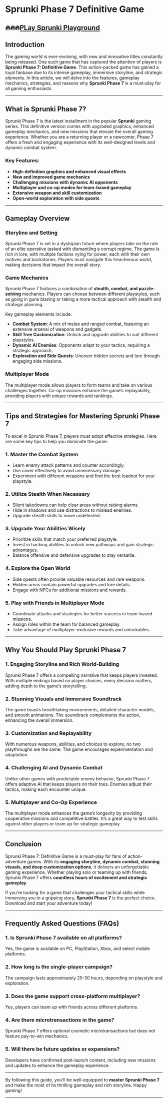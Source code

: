 # Sprunki Phase 7 Definitive Game
## 🔥🔥🔥[PLay Sprunki Playground](https://sprunkiall.com/sprunki-phase-7.html)
## Introduction

The gaming world is ever-evolving, with new and innovative titles constantly being released. One such game that has captured the attention of players is **Sprunki Phase 7: Definitive Game**. This action-packed game has gained a loyal fanbase due to its intense gameplay, immersive storyline, and strategic elements. In this article, we will delve into the features, gameplay mechanics, strategies, and reasons why **Sprunki Phase 7** is a must-play for all gaming enthusiasts.

---

## What is Sprunki Phase 7?

Sprunki Phase 7 is the latest installment in the popular **Sprunki** gaming series. This definitive version comes with upgraded graphics, enhanced gameplay mechanics, and new missions that elevate the overall gaming experience. Whether you are a returning player or a newcomer, Phase 7 offers a fresh and engaging experience with its well-designed levels and dynamic combat system.

### Key Features:
- **High-definition graphics and enhanced visual effects**
- **New and improved game mechanics**
- **Challenging missions with dynamic AI opponents**
- **Multiplayer and co-op modes for team-based gameplay**
- **Extensive weapon and skill customization**
- **Open-world exploration with side quests**

---

## Gameplay Overview

### **Storyline and Setting**
Sprunki Phase 7 is set in a dystopian future where players take on the role of an elite operative tasked with dismantling a corrupt regime. The game is rich in lore, with multiple factions vying for power, each with their own motives and backstories. Players must navigate this treacherous world, making decisions that impact the overall story.

### **Game Mechanics**
Sprunki Phase 7 features a combination of **stealth, combat, and puzzle-solving** mechanics. Players can choose between different playstyles, such as going in guns blazing or taking a more tactical approach with stealth and strategic planning.

Key gameplay elements include:
- **Combat System**: A mix of melee and ranged combat, featuring an extensive arsenal of weapons and gadgets.
- **Skill Tree Customization**: Unlock and upgrade abilities to suit different playstyles.
- **Dynamic AI Enemies**: Opponents adapt to your tactics, requiring a strategic approach.
- **Exploration and Side Quests**: Uncover hidden secrets and lore through engaging side missions.

### **Multiplayer Mode**
The multiplayer mode allows players to form teams and take on various challenges together. Co-op missions enhance the game’s replayability, providing players with unique rewards and rankings.

---

## Tips and Strategies for Mastering Sprunki Phase 7

To excel in Sprunki Phase 7, players must adopt effective strategies. Here are some key tips to help you dominate the game:

### **1. Master the Combat System**
- Learn enemy attack patterns and counter accordingly.
- Use cover effectively to avoid unnecessary damage.
- Experiment with different weapons and find the best loadout for your playstyle.

### **2. Utilize Stealth When Necessary**
- Silent takedowns can help clear areas without raising alarms.
- Hide in shadows and use distractions to mislead enemies.
- Upgrade stealth skills to move undetected.

### **3. Upgrade Your Abilities Wisely**
- Prioritize skills that match your preferred playstyle.
- Invest in hacking abilities to unlock new pathways and gain strategic advantages.
- Balance offensive and defensive upgrades to stay versatile.

### **4. Explore the Open World**
- Side quests often provide valuable resources and rare weapons.
- Hidden areas contain powerful upgrades and lore details.
- Engage with NPCs for additional missions and rewards.

### **5. Play with Friends in Multiplayer Mode**
- Coordinate attacks and strategies for better success in team-based missions.
- Assign roles within the team for balanced gameplay.
- Take advantage of multiplayer-exclusive rewards and unlockables.

---

## Why You Should Play Sprunki Phase 7

### **1. Engaging Storyline and Rich World-Building**
Sprunki Phase 7 offers a compelling narrative that keeps players invested. With multiple endings based on player choices, every decision matters, adding depth to the game’s storytelling.

### **2. Stunning Visuals and Immersive Soundtrack**
The game boasts breathtaking environments, detailed character models, and smooth animations. The soundtrack complements the action, enhancing the overall immersion.

### **3. Customization and Replayability**
With numerous weapons, abilities, and choices to explore, no two playthroughs are the same. The game encourages experimentation and adaptation.

### **4. Challenging AI and Dynamic Combat**
Unlike other games with predictable enemy behavior, Sprunki Phase 7 offers adaptive AI that keeps players on their toes. Enemies adjust their tactics, making each encounter unique.

### **5. Multiplayer and Co-Op Experience**
The multiplayer mode enhances the game’s longevity by providing cooperative missions and competitive battles. It’s a great way to test skills against other players or team up for strategic gameplay.

---

## Conclusion

Sprunki Phase 7: Definitive Game is a must-play for fans of action-adventure games. With its **engaging storyline, dynamic combat, stunning visuals, and deep customization options**, it delivers an unforgettable gaming experience. Whether playing solo or teaming up with friends, Sprunki Phase 7 offers **countless hours of excitement and strategic gameplay**.

If you’re looking for a game that challenges your tactical skills while immersing you in a gripping story, **Sprunki Phase 7** is the perfect choice. Download and start your adventure today!

---

## Frequently Asked Questions (FAQs)

### **1. Is Sprunki Phase 7 available on all platforms?**
Yes, the game is available on PC, PlayStation, Xbox, and select mobile platforms.

### **2. How long is the single-player campaign?**
The campaign lasts approximately 25-30 hours, depending on playstyle and exploration.

### **3. Does the game support cross-platform multiplayer?**
Yes, players can team up with friends across different platforms.

### **4. Are there microtransactions in the game?**
Sprunki Phase 7 offers optional cosmetic microtransactions but does not feature pay-to-win mechanics.

### **5. Will there be future updates or expansions?**
Developers have confirmed post-launch content, including new missions and updates to enhance the gameplay experience.

---

By following this guide, you’ll be well-equipped to **master Sprunki Phase 7** and make the most of its thrilling gameplay and rich storyline. Happy gaming!

****
